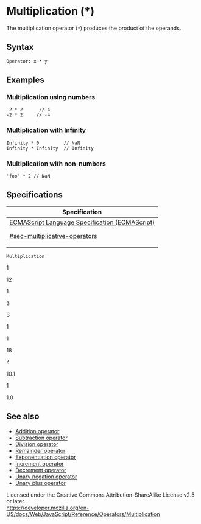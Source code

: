 # Multiplication (\*)

The multiplication operator (`*`) produces the product of the operands.

## Syntax

    Operator: x * y

## Examples

### Multiplication using numbers

     2 * 2      // 4
    -2 * 2     // -4

### Multiplication with Infinity

    Infinity * 0         // NaN
    Infinity * Infinity  // Infinity

### Multiplication with non-numbers

    'foo' * 2 // NaN

## Specifications

<table><thead><tr class="header"><th>Specification</th></tr></thead><tbody><tr class="odd"><td><a href="https://tc39.es/ecma262/#sec-multiplicative-operators">ECMAScript Language Specification (ECMAScript) 
<br/>

<span class="small">#sec-multiplicative-operators</span></a></td></tr></tbody></table>

`Multiplication`

1

12

1

3

3

1

1

18

4

10.1

1

1.0

## See also

-   [Addition operator](addition)
-   [Subtraction operator](subtraction)
-   [Division operator](division)
-   [Remainder operator](remainder)
-   [Exponentiation operator](exponentiation)
-   [Increment operator](increment)
-   [Decrement operator](decrement)
-   [Unary negation operator](unary_negation)
-   [Unary plus operator](unary_plus)

 
Licensed under the Creative Commons Attribution-ShareAlike License v2.5 or later.  
<a href="https://developer.mozilla.org/en-US/docs/Web/JavaScript/Reference/Operators/Multiplication" class="_attribution-link">https://developer.mozilla.org/en-US/docs/Web/JavaScript/Reference/Operators/Multiplication</a>
